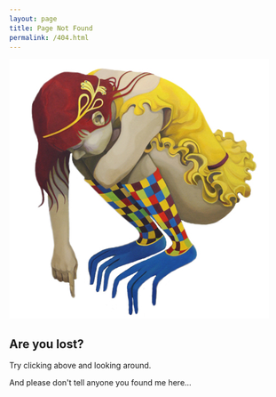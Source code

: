 ```yaml
---
layout: page
title: Page Not Found
permalink: /404.html
---
```


<div class="logo">
  <a href="/">
    <img src="/images/enelojial.jpg" alt="enelojial hello fish logo">
  </a>
</div>


## Are you lost?

Try clicking above and looking around.

And please don't tell anyone you found me here...
